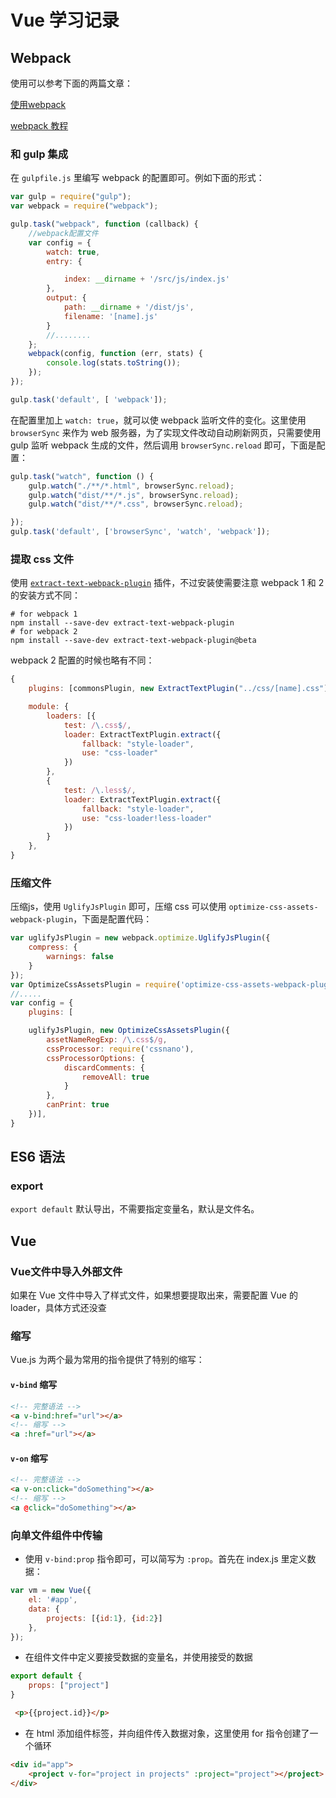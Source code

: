 # Vue 学习记录


## Webpack
使用可以参考下面的两篇文章：

[使用webpack](http://www.cnblogs.com/vajoy/p/4650467.html)

[webpack 教程](https://www.zfanw.com/blog/webpack-tutorial.html)

### 和 gulp 集成
在 `gulpfile.js` 里编写 webpack 的配置即可。例如下面的形式：
```js
var gulp = require("gulp");
var webpack = require("webpack");

gulp.task("webpack", function (callback) {
    //webpack配置文件
    var config = {
        watch: true,
        entry: {

            index: __dirname + '/src/js/index.js'
        },
        output: {
            path: __dirname + '/dist/js',
            filename: '[name].js'
        }
        //........
    };
    webpack(config, function (err, stats) {
        console.log(stats.toString());
    });
});

gulp.task('default', [ 'webpack']);
```
在配置里加上 `watch: true`，就可以使 webpack 监听文件的变化。这里使用 `browserSync` 来作为 web 服务器，为了实现文件改动自动刷新网页，只需要使用 gulp 监听 webpack 生成的文件，然后调用 `browserSync.reload` 即可，下面是配置：
```js
gulp.task("watch", function () {
    gulp.watch("./**/*.html", browserSync.reload);
    gulp.watch("dist/**/*.js", browserSync.reload);
    gulp.watch("dist/**/*.css", browserSync.reload);

});
gulp.task('default', ['browserSync', 'watch', 'webpack']);
```

### 提取 css 文件

使用 [`extract-text-webpack-plugin`](https://github.com/webpack-contrib/extract-text-webpack-plugin) 插件，不过安装使需要注意 webpack 1 和 2的安装方式不同：
 ```
 # for webpack 1
 npm install --save-dev extract-text-webpack-plugin
 # for webpack 2
 npm install --save-dev extract-text-webpack-plugin@beta
 ```
webpack 2 配置的时候也略有不同：
```js
{
    plugins: [commonsPlugin, new ExtractTextPlugin("../css/[name].css")],

    module: {
        loaders: [{
            test: /\.css$/,
            loader: ExtractTextPlugin.extract({
                fallback: "style-loader",
                use: "css-loader"
            })
        },
        {
            test: /\.less$/,
            loader: ExtractTextPlugin.extract({
                fallback: "style-loader",
                use: "css-loader!less-loader"
            })
        }
    },
}
```


### 压缩文件
压缩js，使用 `UglifyJsPlugin` 即可，压缩 css 可以使用 `optimize-css-assets-webpack-plugin`，下面是配置代码：
```js
var uglifyJsPlugin = new webpack.optimize.UglifyJsPlugin({
    compress: {
        warnings: false
    }
});
var OptimizeCssAssetsPlugin = require('optimize-css-assets-webpack-plugin');
//.....
var config = {
    plugins: [

    uglifyJsPlugin, new OptimizeCssAssetsPlugin({
        assetNameRegExp: /\.css$/g,
        cssProcessor: require('cssnano'),
        cssProcessorOptions: {
            discardComments: {
                removeAll: true
            }
        },
        canPrint: true
    })],
}
```

## ES6 语法
### export
`export default` 默认导出，不需要指定变量名，默认是文件名。

## Vue
### Vue文件中导入外部文件
如果在 Vue 文件中导入了样式文件，如果想要提取出来，需要配置 Vue 的loader，具体方式还没查

### 缩写
Vue.js 为两个最为常用的指令提供了特别的缩写：

#### `v-bind` 缩写
```html
<!-- 完整语法 -->
<a v-bind:href="url"></a>
<!-- 缩写 -->
<a :href="url"></a>
```

#### `v-on` 缩写
```html
<!-- 完整语法 -->
<a v-on:click="doSomething"></a>
<!-- 缩写 -->
<a @click="doSomething"></a>
```

### 向单文件组件中传输
* 使用 `v-bind:prop` 指令即可，可以简写为 `:prop`。首先在 index.js 里定义数据：
```js
var vm = new Vue({
    el: '#app',
    data: {
        projects: [{id:1}, {id:2}]
    },
});
```
* 在组件文件中定义要接受数据的变量名，并使用接受的数据
```js
export default {
    props: ["project"]
}
```
```html
 <p>{{project.id}}</p>
```
* 在 html 添加组件标签，并向组件传入数据对象，这里使用 for 指令创建了一个循环
```html
<div id="app">
    <project v-for="project in projects" :project="project"></project>
</div>
```